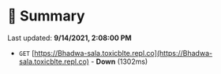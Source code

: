 # 📖 Summary
Last updated: **9/14/2021, 2:08:00 PM**

- `GET` [https://Bhadwa-sala.toxicblte.repl.co](https://Bhadwa-sala.toxicblte.repl.co) - **Down** (1302ms)
